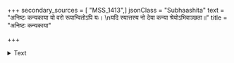 +++
secondary_sources = [ "MSS_1413",]
jsonClass = "Subhaashita"
text = "अनिष्टः कन्यकाया यो वरो रूपान्वितोऽपि यः।  \nयदि स्यात्तस्य नो देया कन्या श्रेयोऽभिवाञ्छता॥"
title = "अनिष्टः कन्यकाया"

+++

<details><summary>Text</summary>

अनिष्टः कन्यकाया यो वरो रूपान्वितोऽपि यः।  
यदि स्यात्तस्य नो देया कन्या श्रेयोऽभिवाञ्छता॥
</details>
